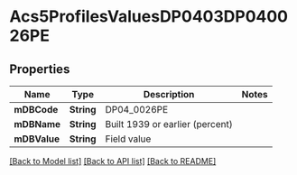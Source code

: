 # Acs5ProfilesValuesDP0403DP040026PE

## Properties
Name | Type | Description | Notes
------------ | ------------- | ------------- | -------------
**mDBCode** | **String** | DP04_0026PE | 
**mDBName** | **String** | Built 1939 or earlier (percent) | 
**mDBValue** | **String** | Field value | 

[[Back to Model list]](../README.md#documentation-for-models) [[Back to API list]](../README.md#documentation-for-api-endpoints) [[Back to README]](../README.md)


